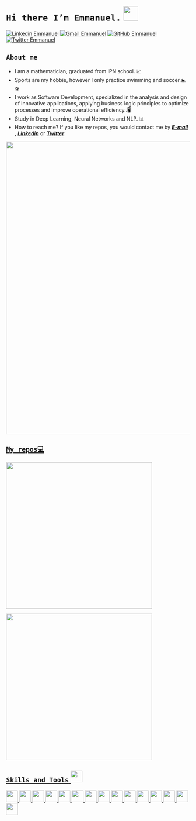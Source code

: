 # ``Hi there I’m Emmanuel.`` <img src = "https://raw.githubusercontent.com/MartinHeinz/MartinHeinz/master/wave.gif" width = 40px>
<p align='center'>

[![Linkedin Emmanuel](https://img.shields.io/badge/-Emmanuelprz-blue?style=flat-square&logo=Linkedin&logoColor=white&link=https://www.linkedin.com/in/emmanuelprz/)](https://www.linkedin.com/in/emmanuelprz/)
[![Gmail Emmanuel](https://img.shields.io/badge/-emmanuelprz17@gmail.com-c14438?style=flat-square&logo=Gmail&logoColor=white&link=mailito:emmanuelprz17@gmail.com)](mailto:emmanuelprz17@gmail.com)
[![GitHub Emmanuel](https://img.shields.io/github/followers/Emmanuelprz1400?label=follow&style=social)](https://twitter.com/Emmanuelprz17)
[![Twitter Emmanuel](https://img.shields.io/twitter/follow/Emmanuelprz17?style=social)](https://twitter.com/Emmanuelprz17)

## ``About me``
- I am a mathematician, graduated from IPN school. 📈
- Sports are my hobbie, however I only practice swimming and soccer.🏊⚽
- I work as Software Development, specialized in the analysis and design of innovative applications, applying business logic principles to optimize processes and improve operational efficiency..🖥️
- Study in Deep Learning, Neural Networks and NLP. 📊
- How to reach me? If you like my repos, you would contact me by _**[E-mail](mailto:emmanuelprz17@gmail.com)**_ , _**[Linkedin](https://www.linkedin.com/in/emmanuelprz)**_ or _**[Twitter](https://www.twitter.com/emmanuelprz17)**_ 

<p align="left">
  <a href="https://github.com/Emmanuelprz1400"><img width="800" src="https://github-profile-trophy.vercel.app/?username=Emmanuelprz1400&row=1&column=4&theme=algolia">

## ``My repos💻``

<p align="rigth">    
  <a href="https://github.com/Emmanuelprz1400/customer-classifier"><img width="400" src="https://github-readme-stats.vercel.app/api/pin/?username=Emmanuelprz1400&card_height=300&&repo=customer-classifier&langs_count=5&layout=compact&theme=algolia">
    
  <a href="https://github.com/Emmanuelprz1400/basket-fraud"><img width="400" src="https://github-readme-stats.vercel.app/api/pin/?username=Emmanuelprz1400&card_height=300&&repo=basket-fraud&langs_count=5&layout=compact&theme=algolia">
  


## ``Skills and Tools`` <img src = "https://media2.giphy.com/media/QssGEmpkyEOhBCb7e1/giphy.gif?cid=ecf05e47a0n3gi1bfqntqmob8g9aid1oyj2wr3ds3mg700bl&rid=giphy.gif" width = 32px>
 

<img width ='32px' src ='https://raw.githubusercontent.com/rahulbanerjee26/githubAboutMeGenerator/main/icons/javascript.svg'>
<img width ='32px' src ='https://raw.githubusercontent.com/rahulbanerjee26/githubAboutMeGenerator/main/icons/python.svg'>
<img width ='32px' src ='https://raw.githubusercontent.com/rahulbanerjee26/githubAboutMeGenerator/main/icons/oracle.svg'>
<img width ='32px' src ='https://raw.githubusercontent.com/rahulbanerjee26/githubAboutMeGenerator/main/icons/scala.svg'>
<img width ='32px' src ='https://www.vectorlogo.zone/logos/apache_spark/apache_spark-ar21.svg'>
<img width ='32px' src ='https://www.vectorlogo.zone/logos/sqlite/sqlite-ar21.svg'>
<img width ='32px' src ='https://raw.githubusercontent.com/rahulbanerjee26/githubAboutMeGenerator/main/icons/typescript.svg'>
<img width ='32px' src ='https://raw.githubusercontent.com/rahulbanerjee26/githubAboutMeGenerator/main/icons/css.svg'> 
<img width ='32px' src ='https://raw.githubusercontent.com/rahulbanerjee26/githubAboutMeGenerator/main/icons/html.svg'>
<img width ='32px' src ='https://raw.githubusercontent.com/rahulbanerjee26/githubAboutMeGenerator/main/icons/nodejs.svg'>
<img width ='32px' src ='https://raw.githubusercontent.com/rahulbanerjee26/githubAboutMeGenerator/main/icons/reactjs.svg'>
<img width ='32px' src ='https://raw.githubusercontent.com/rahulbanerjee26/githubAboutMeGenerator/main/icons/bootstrap.svg'>
<img width ='32px' src ='https://raw.githubusercontent.com/rahulbanerjee26/githubAboutMeGenerator/main/icons/mongodb.svg'>
<img width ='32px' src ='https://raw.githubusercontent.com/rahulbanerjee26/githubAboutMeGenerator/main/icons/mocha.svg'>
<img width ='32px' src ='https://raw.githubusercontent.com/rahulbanerjee26/githubAboutMeGenerator/main/icons/npm.svg'>
